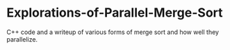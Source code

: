 # Explorations-of-Parallel-Merge-Sort
C++ code and a writeup of various forms of merge sort and how well they parallelize.
